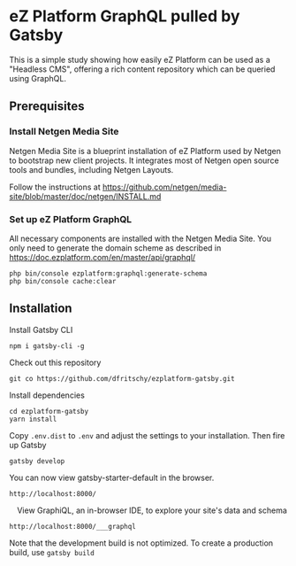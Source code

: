 # eZ Platform GraphQL pulled by Gatsby

This is a simple study showing how easily eZ Platform can be used as a "Headless CMS", offering a rich content repository which can be queried using GraphQL.


## Prerequisites

### Install Netgen Media Site

Netgen Media Site is a blueprint installation of eZ Platform used by Netgen to bootstrap new client projects. It integrates most of Netgen open source tools and bundles, including Netgen Layouts.

Follow the instructions at https://github.com/netgen/media-site/blob/master/doc/netgen/INSTALL.md

### Set up eZ Platform GraphQL

All necessary components are installed with the Netgen Media Site. You only need to generate the domain scheme as described in https://doc.ezplatform.com/en/master/api/graphql/

    php bin/console ezplatform:graphql:generate-schema
    php bin/console cache:clear

## Installation

Install Gatsby CLI

    npm i gatsby-cli -g

Check out this repository

    git co https://github.com/dfritschy/ezplatform-gatsby.git
    
Install dependencies

    cd ezplatform-gatsby
    yarn install

Copy `.env.dist` to `.env` and adjust the settings to your installation. Then fire up Gatsby

    gatsby develop

You can now view gatsby-starter-default in the browser.

    http://localhost:8000/
⠀
View GraphiQL, an in-browser IDE, to explore your site's data and schema

    http://localhost:8000/___graphql

Note that the development build is not optimized. To create a production build, use `gatsby build`
⠀
